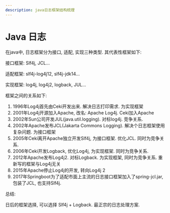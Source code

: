 ```yaml
---
description: java日志框架结构梳理
---
```


# Java 日志

在java中, 日志框架分为接口, 适配, 实现三种类型. 其代表性框架如下:

接口框架: Slf4j, JCL...

适配框架: slf4j-log4j12, slf4j-jdk14...

实现框架: log4j, log4j2, logback, JUL...

框架之间的关系如下:

1. 1996年Log4j首先由Ceki开发出来. 解决日志打印需求. 为实现框架
2. 2001年Log4j开源加入Apache, 改名: Apache Log4j. Ceki加入Apache
3. 2002年Sun公司开发JUL(java.util.logging). 对标log4j. 竞争关系.
4. 2002年Apache发布JCL(Jakarta Commons Logging). 解决个日志框架使用复杂问题. 为接口框架
5. 2005年Ceki离开Apache独立开发Slf4j, 为接口框架. 优化JCL. 同时为竞争关系.
6. 2006年Ceki开发Logback, 优化Log4j, 为实现框架. 同时为竞争关系.
7. 2012年Apache发布Log4j2. 对标Logback. 为实现框架, 同时为竞争关系. 重新写的框架与Log4j无关
8. 2015年Apache停止Log4j的开发, 转向Log4j 2
9. 2017年Springboot为了适配市面上主流的日志接口框架加入了spring-jcl.jar, 包装了JCL, 也支持Slf4j.

总结:

日后的框架选择, 可以选择 Slf4j + Logback. 最正宗的日志处理方案.
